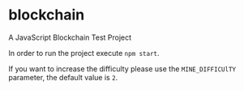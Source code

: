 # blockchain
A JavaScript Blockchain Test Project

In order to run the project execute `npm start`.

If you want to increase the difficulty please use the `MINE_DIFFICUlTY` parameter, the default value is `2`.


